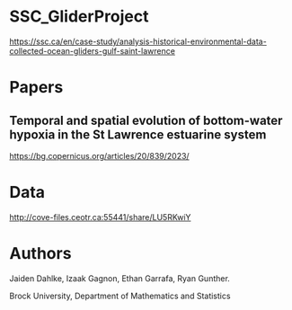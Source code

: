 # SSC_GliderProject
https://ssc.ca/en/case-study/analysis-historical-environmental-data-collected-ocean-gliders-gulf-saint-lawrence



# Papers 
## Temporal and spatial evolution of bottom-water hypoxia in the St Lawrence estuarine system
https://bg.copernicus.org/articles/20/839/2023/

# Data
http://cove-files.ceotr.ca:55441/share/LU5RKwiY

# Authors
Jaiden Dahlke, Izaak Gagnon, Ethan Garrafa, Ryan Gunther.

Brock University, Department of Mathematics and Statistics












